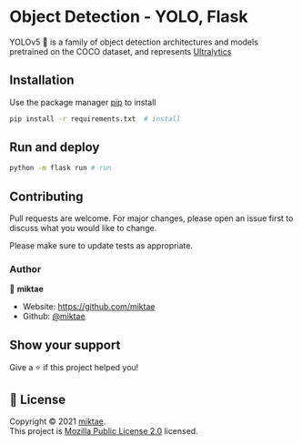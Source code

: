 # Object Detection - YOLO, Flask

<p>
YOLOv5 🚀 is a family of object detection architectures and models pretrained on the COCO dataset, and represents <a href="https://ultralytics.com">Ultralytics</a>
</p>


## Installation

Use the package manager [pip](https://pip.pypa.io/en/stable/) to install 
```bash
pip install -r requirements.txt  # install
```

## Run and deploy 
```bash
python -m flask run # run
```

## Contributing
Pull requests are welcome. For major changes, please open an issue first to discuss what you would like to change.

Please make sure to update tests as appropriate.

### Author

👤 **miktae**

* Website: https://github.com/miktae
* Github: [@miktae](https://github.com/miktae)

## Show your support

Give a ⭐️ if this project helped you!

## 📝 License

Copyright © 2021 [miktae](https://github.com/miktae).<br />
This project is [Mozilla Public License 2.0](https://github.com/miktae/object-detection-yolo/blob/main/LICENSE) licensed.